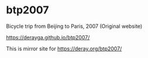 # btp2007
Bicycle trip from Beijing to Paris, 2007 (Original website)

https://derayga.github.io/btp2007/

This is mirror site for https://deray.org/btp2007/
